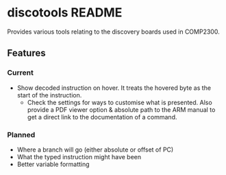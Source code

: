 # discotools README

Provides various tools relating to the discovery boards used in COMP2300.

## Features

### Current

- Show decoded instruction on hover. It treats the hovered byte as the start of the instruction.
  - Check the settings for ways to customise what is presented. Also provide a PDF viewer option & absolute path to the ARM manual to get a direct link to the documentation of a command.

### Planned

- Where a branch will go (either absolute or offset of PC)
- What the typed instruction might have been
- Better variable formatting